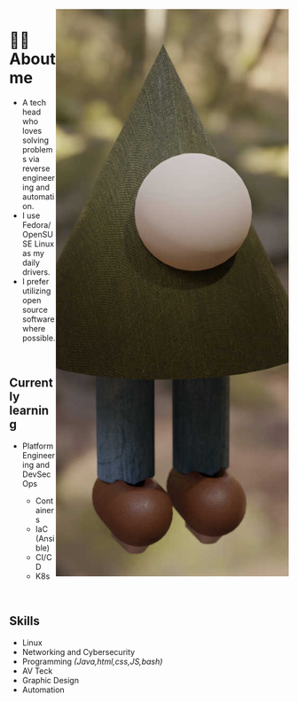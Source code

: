 <img src="john-whately.jpg" align="right" />

<body>
  <h1>👨‍💻 About me</h1>
  <ul>
    <li>
      A tech head who loves solving problems via reverse
      engineering and automation.
    </li>
    <li>I use Fedora/OpenSUSE Linux as my daily drivers.</li>
    <li>I prefer utilizing open source software where possible.</li>
  </ul>
  <br />
  <h2>Currently learning</h2>
  <ul>
    <li>Platform Engineering and DevSecOps</li>
    <ul>
      <li>Containers</li>
      <li>IaC (Ansible)</li>
      <li>CI/CD</li>
      <li>K8s</li>
    </ul>
  </ul>
  <br />
  <h2>Skills</h2>
  <ul>
    <li>Linux</li>
    <li>Networking and Cybersecurity</li>
    <li>Programming <i>(Java,html,css,JS,bash)</i></li>
    <li>AV Teck</li>
    <li>Graphic Design</li>
    <li>Automation</li>
  </ul>
</body>
